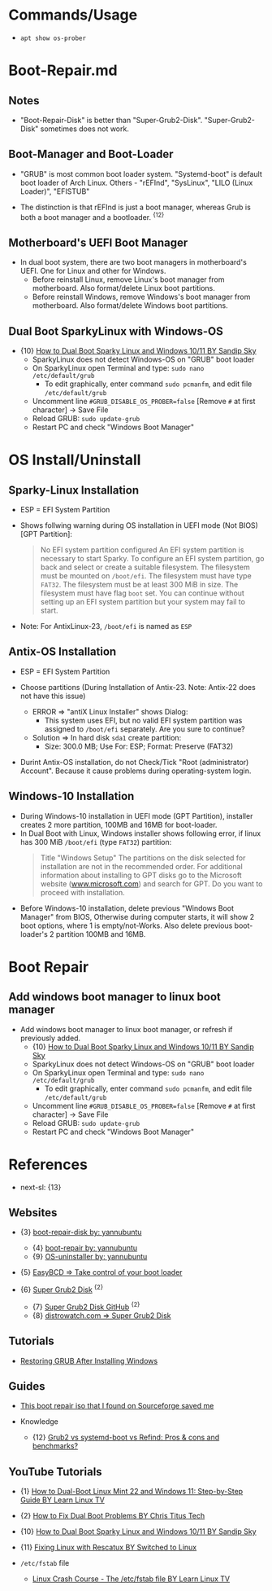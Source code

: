 # Commands/Usage

* `apt show os-prober`

# Boot-Repair.md

## Notes

* "Boot-Repair-Disk" is better than "Super-Grub2-Disk". "Super-Grub2-Disk" sometimes does not work.

## Boot-Manager and Boot-Loader

* "GRUB" is most common boot loader system. "Systemd-boot" is default boot loader of Arch Linux. Others - "rEFInd", "SysLinux", "LILO (Linux Loader)", "EFISTUB"

* The distinction is that rEFInd is just a boot manager, whereas Grub is both a boot manager and a bootloader. <sup>{12}</sup>

## Motherboard's UEFI Boot Manager

* In dual boot system, there are two boot managers in motherboard's UEFI. One for Linux and other for Windows.
  * Before reinstall Linux, remove Linux's boot manager from motherboard. Also format/delete Linux boot partitions.
  * Before reinstall Windows, remove Windows's boot manager from motherboard. Also format/delete Windows boot partitions.

## Dual Boot SparkyLinux with Windows-OS

* {10} [How to Dual Boot Sparky Linux and Windows 10/11 BY Sandip Sky](https://www.youtube.com/watch?v=HYEU2KB5sTE)
  * SparkyLinux does not detect Windows-OS on "GRUB" boot loader
  * On SparkyLinux open Terminal and type: `sudo nano /etc/default/grub`
    * To edit graphically, enter command `sudo pcmanfm`, and edit file `/etc/default/grub`
  * Uncomment line `#GRUB_DISABLE_OS_PROBER=false` [Remove `#` at first character] -> Save File
  * Reload GRUB: `sudo update-grub`
  * Restart PC and check "Windows Boot Manager"

# OS Install/Uninstall

## Sparky-Linux Installation

* ESP = EFI System Partition
* Shows follwing warning during OS installation in UEFI mode (Not BIOS) [GPT Partition]:
  > No EFI system partition configured
  > An EFI system partition is necessary to start Sparky.
  > To configure an EFI system partition, go back and select or create a suitable filesystem. The filesystem must be mounted on `/boot/efi`. The filesystem must have type `FAT32`. The filesystem must be at least 300 MiB in size. The filesystem must have flag `boot` set.
  > You can continue without setting up an EFI system partition but your system may fail to start.
  
* Note: For AntixLinux-23, `/boot/efi` is named as `ESP`

## Antix-OS Installation

* ESP = EFI System Partition
* Choose partitions (During Installation of Antix-23. Note: Antix-22 does not have this issue)
  * ERROR => "antiX Linux Installer" shows Dialog:
    * This system uses EFI, but no valid EFI system partition was assigned to `/boot/efi` separately. Are you sure to continue?
  * Solution => In hard disk `sda1` create partition:
    * Size: 300.0 MB; Use For: ESP; Format: Preserve (FAT32)

* Durint Antix-OS installation, do not Check/Tick "Root (administrator) Account". Because it cause problems during operating-system login.

## Windows-10 Installation

* During Windows-10 installation in UEFI mode (GPT Partition), installer creates 2 more partition, 100MB and 16MB for boot-loader.
* In Dual Boot with Linux, Windows installer shows following error, if linux has 300 MiB `/boot/efi` (type `FAT32`) partition:
  > Title "Windows Setup"
  > The partitions on the disk selected for installation are not in the recommended order. For additional information about installing to GPT disks go to the Microsoft website (www.microsoft.com) and search for GPT.
  > Do you want to proceed with installation.
* Before Windows-10 installation, delete previous "Windows Boot Manager" from BIOS, Otherwise during computer starts, it will show 2 boot options, where 1 is empty/not-Works. Also delete previous boot-loader's 2 partition 100MB and 16MB.

# Boot Repair

## Add windows boot manager to linux boot manager

* Add windows boot manager to linux boot manager, or refresh if previously added.
  * {10} [How to Dual Boot Sparky Linux and Windows 10/11 BY Sandip Sky](https://www.youtube.com/watch?v=HYEU2KB5sTE)
  * SparkyLinux does not detect Windows-OS on "GRUB" boot loader
  * On SparkyLinux open Terminal and type: `sudo nano /etc/default/grub`
    * To edit graphically, enter command `sudo pcmanfm`, and edit file `/etc/default/grub`
  * Uncomment line `#GRUB_DISABLE_OS_PROBER=false` [Remove `#` at first character] -> Save File
  * Reload GRUB: `sudo update-grub`
  * Restart PC and check "Windows Boot Manager"

# References

* next-sl: {13}

## Websites

* {3} [boot-repair-disk by: yannubuntu](https://sourceforge.net/projects/boot-repair-cd/)
  * {4} [boot-repair by: yannubuntu](https://sourceforge.net/projects/boot-repair/)
  * {9} [OS-uninstaller by: yannubuntu](https://sourceforge.net/projects/os-uninstaller/)

* {5} [EasyBCD => Take control of your boot loader](https://neosmart.net/EasyBCD/)

* {6} [Super Grub2 Disk](https://www.supergrubdisk.org/super-grub2-disk/) <sup>{2}</sup>
  * {7} [Super Grub2 Disk GitHub](https://github.com/supergrub/supergrub) <sup>{2}</sup>
  * {8} [distrowatch.com => Super Grub2 Disk](https://distrowatch.com/table.php?distribution=supergrub)

## Tutorials

* [Restoring GRUB After Installing Windows](https://www.cybrary.it/blog/restoring-grub-installing-windows)

## Guides
  
* [This boot repair iso that I found on Sourceforge saved me](https://www.reddit.com/r/linuxmint/comments/193egjj/this_boot_repair_iso_that_i_found_on_sourceforge/?rdt=48191)

* Knowledge
  * {12} [Grub2 vs systemd-boot vs Refind: Pros & cons and benchmarks?](https://www.reddit.com/r/linuxquestions/comments/tjui2x/grub2_vs_systemdboot_vs_refind_pros_cons_and/)

## YouTube Tutorials

* {1} [How to Dual-Boot Linux Mint 22 and Windows 11: Step-by-Step Guide BY Learn Linux TV](https://www.youtube.com/watch?v=Nn7CPlUpflk)
* {2} [How to Fix Dual Boot Problems BY Chris Titus Tech](https://www.youtube.com/watch?v=gEB6JEYZekE)
* {10} [How to Dual Boot Sparky Linux and Windows 10/11 BY Sandip Sky](https://www.youtube.com/watch?v=HYEU2KB5sTE)
* {11} [Fixing Linux with Rescatux BY Switched to Linux](https://www.youtube.com/watch?v=vqlgAVyRaqs)

* `/etc/fstab` file
  * [Linux Crash Course - The /etc/fstab file BY Learn Linux TV](https://www.youtube.com/watch?v=A7xH74o6kY0)
